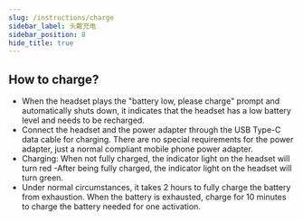 ```yaml
---
slug: /instructions/charge
sidebar_label: 头戴充电
sidebar_position: 8
hide_title: true
---
```

## How to charge?

- When the headset plays the "battery low, please charge" prompt and automatically shuts down, it indicates that the headset has a low battery level and needs to be recharged.
- Connect the headset and the power adapter through the USB Type-C data cable for charging. There are no special requirements for the power adapter, just a normal compliant mobile phone power adapter.
- Charging: When not fully charged, the indicator light on the headset will turn red
-After being fully charged, the indicator light on the headset will turn green.
- Under normal circumstances, it takes 2 hours to fully charge the battery from exhaustion. When the battery is exhausted, charge for 10 minutes to charge the battery needed for one activation.

<!---
## 如何充电？

- 当头戴播放「电量低，请充电」的提示音并自动关机，表明头戴电量较低，需要充电。
- 通过 USB Type-C 数据线连接头戴和电源适配器进行充电。电源适配器无特殊要求，普通合规手机电源适配器即可。
- 充电中：未充满时，头戴指示灯显示红色
- 充满后，头戴指示灯显示绿色。
- 正常情况下，从电量耗尽到充满电需要 2 小时。在电量耗尽的情况下，充电 10 分钟，即可充够一次激活需要的电量。
  
<div align="center">
    <iframe
          src="https://resources.xzytdcs.com/miniProgram/Help%20Center/charge.mp4" 
          scrolling="no" 
          border="0" 
          frameborder="no" 
          framespacing="0" 
          allowfullscreen="true"
          width = "253"
          height = "450"> 
    </iframe>
</div>
--->